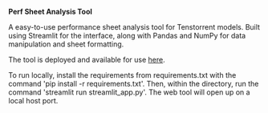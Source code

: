 **Perf Sheet Analysis Tool**

A easy-to-use performance sheet analysis tool for Tenstorrent models. Built using Streamlit for the interface, along with Pandas and NumPy for data manipulation and sheet formatting.

The tool is deployed and available for use <a href="https://perfsheet.streamlit.app" target="_blank">here</a>.

To run locally, install the requirements from requirements.txt with the command 'pip install -r requirements.txt'. Then, within the directory, run the command 'streamlit run streamlit_app.py'. The web tool will open up on a local host port.